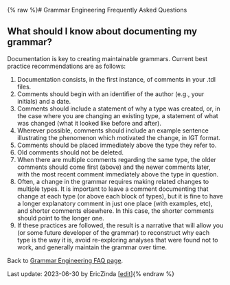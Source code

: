 {% raw %}# Grammar Engineering Frequently Asked Questions

## What should I know about documenting my grammar?

Documentation is key to creating maintainable grammars. Current best
practice recommendations are as follows:

1. Documentation consists, in the first instance, of comments in your
.tdl files.
2. Comments should begin with an identifier of the author (e.g., your
initials) and a date.
3. Comments should include a statement of why a type was created, or,
in the case where you are changing an existing type, a statement of
what was changed (what it looked like before and after).
4. Wherever possible, comments should include an example sentence
illustrating the phenomenon which motivated the change, in IGT
format.
5. Comments should be placed immediately above the type they refer to.
6. Old comments should not be deleted.
7. When there are multiple comments regarding the same type, the older
comments should come first (above) and the newer comments later,
with the most recent comment immediately above the type in question.
8. Often, a change in the grammar requires making related changes to
multiple types. It is important to leave a comment documenting that
change at each type (or above each block of types), but it is fine
to have a longer explanatory comment in just one place (with
examples, etc), and shorter comments elsewhere. In this case, the
shorter comments should point to the longer one.
9. If these practices are followed, the result is a narrative that will
allow you (or some future developer of the grammar) to reconstruct
why each type is the way it is, avoid re-exploring analyses that
were found not to work, and generally maintain the grammar over
time.

Back to [Grammar Engineering FAQ page](https://delph-in.github.io/docs/matrix/GrammarEngineeringFAQ).

Last update: 2023-06-30 by EricZinda [[edit](https://github.com/delph-in/docs/wiki/GeFaqGrammarDocumentation/_edit)]{% endraw %}